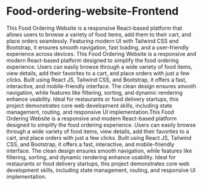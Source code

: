# Food-ordering-website-Frontend
This Food Ordering Website is a responsive React-based platform that allows users to browse a variety of food items, add them to their cart, and place orders seamlessly. Featuring modern UI with Tailwind CSS and Bootstrap, it ensures smooth navigation, fast loading, and a user-friendly experience across devices.
This Food Ordering Website is a responsive and modern React-based platform designed to simplify the food ordering experience. Users can easily browse through a wide variety of food items, view details, add their favorites to a cart, and place orders with just a few clicks. Built using React JS, Tailwind CSS, and Bootstrap, it offers a fast, interactive, and mobile-friendly interface. The clean design ensures smooth navigation, while features like filtering, sorting, and dynamic rendering enhance usability. Ideal for restaurants or food delivery startups, this project demonstrates core web development skills, including state management, routing, and responsive UI implementation.This Food Ordering Website is a responsive and modern React-based platform designed to simplify the food ordering experience. Users can easily browse through a wide variety of food items, view details, add their favorites to a cart, and place orders with just a few clicks. Built using React JS, Tailwind CSS, and Bootstrap, it offers a fast, interactive, and mobile-friendly interface. The clean design ensures smooth navigation, while features like filtering, sorting, and dynamic rendering enhance usability. Ideal for restaurants or food delivery startups, this project demonstrates core web development skills, including state management, routing, and responsive UI implementation.
